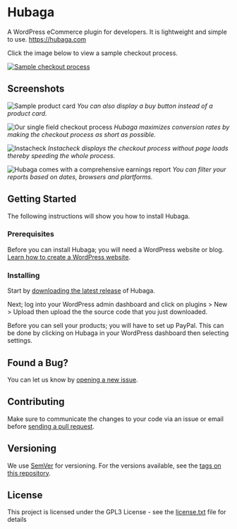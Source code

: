 # Hubaga

A WordPress eCommerce plugin for developers. It is lightweight and simple to use. https://hubaga.com

Click the image below to view a sample checkout process.

[![Sample checkout process](https://img.youtube.com/vi/AVAQwehfQ70/0.jpg)](https://www.youtube.com/watch?v=AVAQwehfQ70)

## Screenshots

![Sample product card](https://github.com/picocodes/hubaga/raw/master/assets/images/screenshot-1.png)
*You can also display a buy button instead of a product card.*

![Our single field checkout process](https://github.com/picocodes/hubaga/raw/master/assets/images/screenshot-2.png)
*Hubaga maximizes conversion rates by making the checkout process as short as possible.*

![Instacheck](https://github.com/picocodes/hubaga/raw/master/assets/images/screenshot-3.png)
*Instacheck displays the checkout process without page loads thereby speeding the whole process.*

![Hubaga comes with a comprehensive earnings report](https://github.com/picocodes/hubaga/raw/master/assets/images/screenshot-8.png)
*You can filter your reports based on dates, browsers and plartforms.*

## Getting Started

The following instructions will show you how to install Hubaga.

### Prerequisites

Before you can install Hubaga; you will need a WordPress website or blog. [Learn how to create a WordPress website](https://medium.com/hubapress/how-to-create-a-wordpress-blog-in-the-cloud-for-less-than-20-a-beginners-guide-584b6c28028).

### Installing

Start by [downloading the latest release](https://github.com/picocodes/hubaga/releases) of Hubaga.

Next; log into your WordPress admin dashboard and click on plugins > New > Upload then upload the the source code that you just downloaded.

Before you can sell your products; you will have to set up PayPal. This can be done by clicking on Hubaga in your WordPress dashboard then selecting settings.


## Found a Bug?

You can let us know by [opening a new issue](https://github.com/picocodes/hubaga/issues).

## Contributing

Make sure to communicate the changes to your code via an issue or email before [sending a pull request](https://help.github.com/articles/creating-a-pull-request/).

## Versioning

We use [SemVer](http://semver.org/) for versioning. For the versions available, see the [tags on this repository](https://github.com/picocodes/hubaga/tags). 


## License

This project is licensed under the GPL3 License - see the [license.txt](LICENSE.md) file for details

